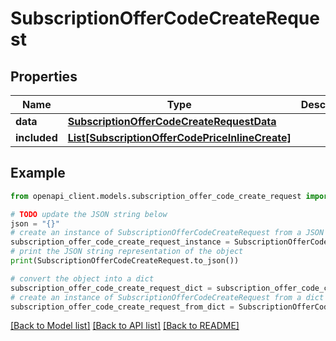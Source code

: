 # SubscriptionOfferCodeCreateRequest


## Properties

Name | Type | Description | Notes
------------ | ------------- | ------------- | -------------
**data** | [**SubscriptionOfferCodeCreateRequestData**](SubscriptionOfferCodeCreateRequestData.md) |  | 
**included** | [**List[SubscriptionOfferCodePriceInlineCreate]**](SubscriptionOfferCodePriceInlineCreate.md) |  | [optional] 

## Example

```python
from openapi_client.models.subscription_offer_code_create_request import SubscriptionOfferCodeCreateRequest

# TODO update the JSON string below
json = "{}"
# create an instance of SubscriptionOfferCodeCreateRequest from a JSON string
subscription_offer_code_create_request_instance = SubscriptionOfferCodeCreateRequest.from_json(json)
# print the JSON string representation of the object
print(SubscriptionOfferCodeCreateRequest.to_json())

# convert the object into a dict
subscription_offer_code_create_request_dict = subscription_offer_code_create_request_instance.to_dict()
# create an instance of SubscriptionOfferCodeCreateRequest from a dict
subscription_offer_code_create_request_from_dict = SubscriptionOfferCodeCreateRequest.from_dict(subscription_offer_code_create_request_dict)
```
[[Back to Model list]](../README.md#documentation-for-models) [[Back to API list]](../README.md#documentation-for-api-endpoints) [[Back to README]](../README.md)


